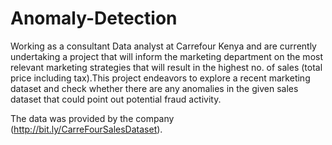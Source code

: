 # Anomaly-Detection
Working as a consultant Data analyst at Carrefour Kenya and are currently undertaking a project that will inform the marketing department on the most relevant marketing strategies that will result in the highest no. of sales (total price including tax).This project endeavors to  explore a recent marketing dataset and check whether there are any anomalies in the given sales dataset that could point out potential fraud activity.

The data was provided by the company (http://bit.ly/CarreFourSalesDataset).
